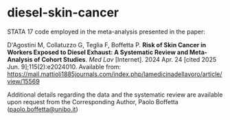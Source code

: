 # diesel-skin-cancer
STATA 17 code employed in the meta-analysis presented in the paper:

D'Agostini M, Collatuzzo G, Teglia F, Boffetta P. **Risk of Skin Cancer in Workers Exposed to Diesel Exhaust: A Systematic Review and Meta-Analysis of Cohort Studies**. *Med Lav* [Internet]. 2024 Apr. 24 [cited 2025 Jun. 9];115(2):e2024010. Available from: https://mail.mattioli1885journals.com/index.php/lamedicinadellavoro/article/view/15569

Additional details regarding the data and the systematic review are available upon request from the Corresponding Author, Paolo Boffetta (paolo.boffetta@unibo.it)
